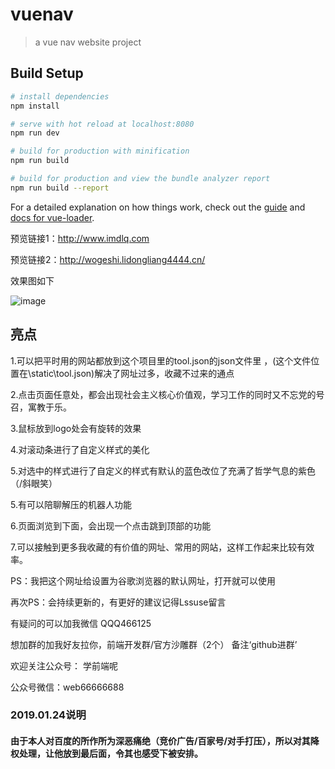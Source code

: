 # vuenav

> a vue nav website project

## Build Setup

``` bash
# install dependencies
npm install

# serve with hot reload at localhost:8080
npm run dev

# build for production with minification
npm run build

# build for production and view the bundle analyzer report
npm run build --report
```

For a detailed explanation on how things work, check out the [guide](http://vuejs-templates.github.io/webpack/) and [docs for vue-loader](http://vuejs.github.io/vue-loader).


预览链接1：http://www.imdlq.com

预览链接2：http://wogeshi.lidongliang4444.cn/


效果图如下


 ![image](https://img3.doubanio.com/view/group_topic/l/public/p158933252.webp)

## 亮点



1.可以把平时用的网站都放到这个项目里的tool.json的json文件里 ，(这个文件位置在\static\tool.json)解决了网址过多，收藏不过来的通点

2.点击页面任意处，都会出现社会主义核心价值观，学习工作的同时又不忘党的号召，寓教于乐。

3.鼠标放到logo处会有旋转的效果

4.对滚动条进行了自定义样式的美化

5.对选中的样式进行了自定义的样式有默认的蓝色改位了充满了哲学气息的紫色（/斜眼笑）

5.有可以陪聊解压的机器人功能

6.页面浏览到下面，会出现一个点击跳到顶部的功能

7.可以接触到更多我收藏的有价值的网址、常用的网站，这样工作起来比较有效率。


PS：我把这个网址给设置为谷歌浏览器的默认网址，打开就可以使用

再次PS：会持续更新的，有更好的建议记得Lssuse留言



有疑问的可以加我微信 QQQ466125 

想加群的加我好友拉你，前端开发群/官方沙雕群（2个） 备注‘github进群’

欢迎关注公众号： 学前端呢

公众号微信：web66666688


### 2019.01.24说明

#### 由于本人对百度的所作所为深恶痛绝（竞价广告/百家号/对手打压），所以对其降权处理，让他放到最后面，令其也感受下被安排。


